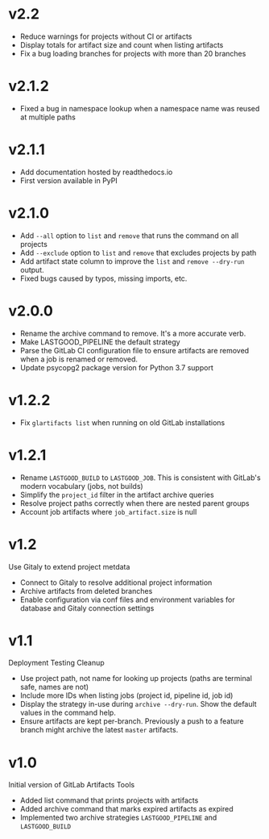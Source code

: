# v2.2
* Reduce warnings for projects without CI or artifacts
* Display totals for artifact size and count when listing artifacts
* Fix a bug loading branches for projects with more than 20 branches

# v2.1.2
* Fixed a bug in namespace lookup when a namespace name was reused at multiple paths

# v2.1.1
* Add documentation hosted by readthedocs.io
* First version available in PyPI

# v2.1.0
* Add `--all` option to `list` and `remove` that runs the command on all projects
* Add `--exclude` option to `list` and `remove` that excludes projects by path
* Add artifact state column to improve the `list` and `remove --dry-run` output.
* Fixed bugs caused by typos, missing imports, etc.

# v2.0.0
* Rename the archive command to remove. It's a more accurate verb.
* Make LASTGOOD_PIPELINE the default strategy
* Parse the GitLab CI configuration file to ensure artifacts are removed when
a job is renamed or removed.
* Update psycopg2 package version for Python 3.7 support

# v1.2.2
* Fix `glartifacts list` when running on old GitLab installations

# v1.2.1
* Rename `LASTGOOD_BUILD` to `LASTGOOD_JOB`. This is consistent with GitLab's modern
vocabulary (jobs, not builds)
* Simplify the `project_id` filter in the artifact archive queries
* Resolve project paths correctly when there are nested parent groups
* Account job artifacts where `job_artifact.size` is null

# v1.2
Use Gitaly to extend project metdata

* Connect to Gitaly to resolve additional project information
* Archive artifacts from deleted branches
* Enable configuration via conf files and environment variables for database and Gitaly connection settings 

# v1.1
Deployment Testing Cleanup

* Use project path, not name for looking up projects (paths are terminal safe, names are not)
* Include more IDs when listing jobs (project id, pipeline id, job id)
* Display the strategy in-use during `archive --dry-run`. Show the default values in the command help.
* Ensure artifacts are kept per-branch. Previously a push to a feature branch might archive the latest `master` artifacts.


# v1.0
Initial version of GitLab Artifacts Tools

* Added list command that prints projects with artifacts
* Added archive command that marks expired artifacts as expired
* Implemented two archive strategies `LASTGOOD_PIPELINE` and `LASTGOOD_BUILD`
